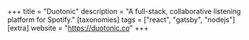 +++
title = "Duotonic"
description = "A full-stack, collaborative listening platform for Spotify."
[taxonomies]
tags = ["react", "gatsby", "nodejs"]
[extra]
website = "https://duotonic.co"
+++